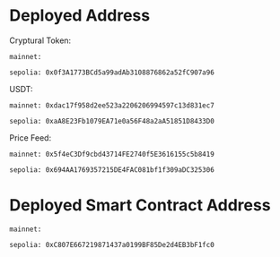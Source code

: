 # Deployed Address

Cryptural Token:

    mainnet:

    sepolia: 0x0f3A1773BCd5a99adAb3108876862a52fC907a96

USDT:

    mainnet: 0xdac17f958d2ee523a2206206994597c13d831ec7

    sepolia: 0xaA8E23Fb1079EA71e0a56F48a2aA51851D8433D0

Price Feed:

    mainnet: 0x5f4eC3Df9cbd43714FE2740f5E3616155c5b8419

    sepolia: 0x694AA1769357215DE4FAC081bf1f309aDC325306

# Deployed Smart Contract Address

    mainnet:

    sepolia: 0xC807E667219871437a0199BF85De2d4EB3bF1fc0
